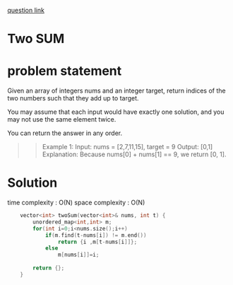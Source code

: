 [question link](https://leetcode.com/problems/two-sum/)

# Two SUM

# problem statement
Given an array of integers nums and an integer target, return indices of the two numbers such that they add up to target.

You may assume that each input would have exactly one solution, and you may not use the same element twice.

You can return the answer in any order.

>>Example 1:
>>Input: nums = [2,7,11,15], target = 9
>>Output: [0,1]
>>Explanation: Because nums[0] + nums[1] == 9, we return [0, 1].

# Solution 
time complexity : O(N)
space complexity : O(N)

```cpp
    vector<int> twoSum(vector<int>& nums, int t) {
        unordered_map<int,int> m;
        for(int i=0;i<nums.size();i++)
            if(m.find(t-nums[i]) != m.end())
                return {i ,m[t-nums[i]]};
            else
                m[nums[i]]=i;
        
        return {};
    }
```